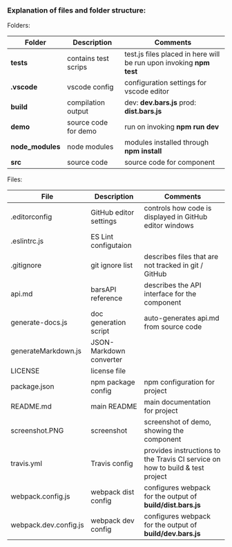 ### Explanation of files and folder structure:

Folders:

Folder | Description | Comments
---------|----------|---------
 **__tests__** | contains test scrips | test.js files placed in here will be run upon invoking **npm test** 
 **.vscode** | vscode config | configuration settings for vscode editor
 **build** | compilation output | dev: **dev.bars.js** prod: **dist.bars.js**
 **demo** | source code for demo | run on invoking **npm run dev**
 **node_modules** | node modules | modules installed through **npm install**
 **src** | source code | source code for component

Files:

File | Description | Comments
---------|----------|---------
 .editorconfig | GitHub editor settings | controls how code is displayed in GitHub editor windows
 .eslintrc.js | ES Lint configutaion |
 .gitignore | git ignore list | describes files that are not tracked in git / GitHub
 api.md | barsAPI reference | describes the API interface for the component
 generate-docs.js | doc generation script | auto-generates api.md from source code
 generateMarkdown.js | JSON-Markdown converter |
 LICENSE | license file |
 package.json | npm package config | npm configuration for project
 README.md | main README | main documentation for project
 screenshot.PNG | screenshot | screenshot of demo, showing the component
 travis.yml | Travis config | provides instructions to the Travis CI service on how to build & test project 
 webpack.config.js | webpack dist config | configures webpack for the output of **build/dist.bars.js**
 webpack.dev.config.js | webpack dev config | configures webpack for the output of **build/dev.bars.js**